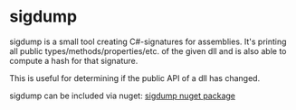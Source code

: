sigdump
=======

sigdump is a small tool creating C#-signatures for assemblies. It's printing all public types/methods/properties/etc. of the given dll and is also able to compute a hash for that signature.

This is useful for determining if the public API of a dll has changed.

sigdump can be included via nuget:
[sigdump nuget package](https://www.nuget.org/packages/sigdump/1.0.0)
